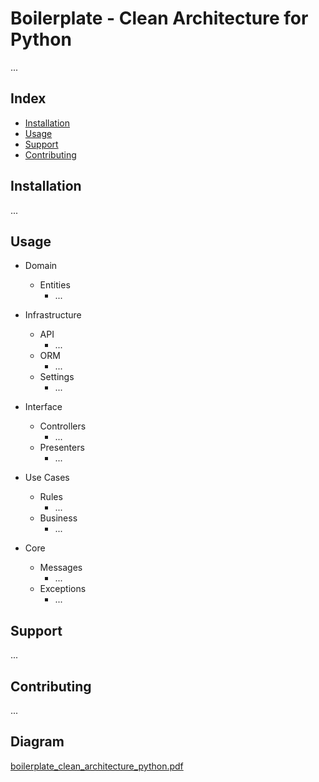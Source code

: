 # Boilerplate - Clean Architecture for Python

 ...

## Index

- [Installation](#installation)
- [Usage](#usage)
- [Support](#support)
- [Contributing](#contributing)

## Installation

 ...

## Usage

- Domain
  - Entities
    - ...
    
- Infrastructure
  - API
    - ...
  - ORM
    - ...
  - Settings
    - ...
    
- Interface
  - Controllers
    - ...
  - Presenters
    - ...
    
- Use Cases
  - Rules
    - ...
  - Business
    - ...
    
- Core
  - Messages
    - ...
  - Exceptions
    - ...

## Support

 ...

## Contributing

 ...

## Diagram

[boilerplate_clean_architecture_python.pdf](https://github.com/kayoriccelo/boilerplate_clean_architecture_python/files/14010544/boilerplate_clean_architecture_python.pdf)
